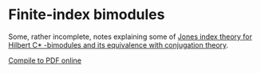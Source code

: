 # Finite-index bimodules

Some, rather incomplete, notes explaining some of [Jones index theory for Hilbert C*
-bimodules and its equivalence with conjugation theory](https://zbmath.org/1067.46053).

[Compile to PDF online](https://texlive2020.latexonline.cc/compile?git=https%3A%2F%2Fgithub.com%2FMatthewDaws%2FMathematics&target=Finite-Index%2Ffinite-index.tex&command=pdflatex)
